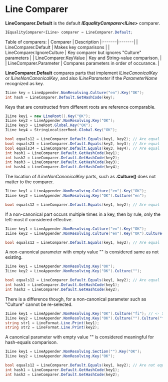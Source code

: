 # Line Comparer
**LineComparer.Default** is the default **<i>IEqualityComparer&lt;ILine&gt;</i>** comparer.

```csharp
IEqualityComparer<ILine> comparer = LineComparer.Default;
```

Table of comparers:
| Comparer | Description 
|:-------|:-------|
| LineComparer.Default | Makes key comparisons |
| LineComparer.IgnoreCulture | Key comparer but ignores "Culture" parameters |
| LineComparer.KeyValue | Key and String-value comparison. |
| LineComparer.Parameter | Compares parameters in order of occurance.   |

**LineComparer.Default** compares parts that implement *ILineCanonicalKey* or *ILineNonCanonicalKey*, and also *ILineParameter* if the *ParameterName* recognized as key.

```csharp
ILine key = LineAppender.NonResolving.Culture("en").Key("OK");
int hash = LineComparer.Default.GetHashCode(key);
```

Keys that are constructed from different roots are reference comparable. 

```csharp
ILine key1 = new LineRoot().Key("OK");
ILine key2 = LineAppender.NonResolving.Key("OK");
ILine key3 = LineRoot.Global.Key("OK");
ILine key4 = StringLocalizerRoot.Global.Key("OK");

bool equals12 = LineComparer.Default.Equals(key1, key2); // Are equal
bool equals23 = LineComparer.Default.Equals(key2, key3); // Are equal
bool equals34 = LineComparer.Default.Equals(key3, key4); // Are equal
int hash1 = LineComparer.Default.GetHashCode(key1);
int hash2 = LineComparer.Default.GetHashCode(key2);
int hash3 = LineComparer.Default.GetHashCode(key3);
int hash4 = LineComparer.Default.GetHashCode(key4);
```

The location of *ILineNonCanonicalKey* parts, such as **.Culture()** does not matter to the comparer.

```csharp
ILine key1 = LineAppender.NonResolving.Culture("en").Key("OK");
ILine key2 = LineAppender.NonResolving.Key("OK").Culture("en");

bool equals12 = LineComparer.Default.Equals(key1, key2); // Are equal
```

If a non-canonical part occurs multiple times in a key, then by rule, only the left-most if considered effective.

```csharp
ILine key1 = LineAppender.NonResolving.Culture("en").Key("OK");
ILine key2 = LineAppender.NonResolving.Culture("en").Key("OK").Culture("de");

bool equals12 = LineComparer.Default.Equals(key1, key2); // Are equal
```

A non-canonical parameter with empty value "" is considered same as not existing.

```csharp
ILine key1 = LineAppender.NonResolving.Key("OK");
ILine key2 = LineAppender.NonResolving.Key("OK").Culture("");

bool equals12 = LineComparer.Default.Equals(key1, key2); // Are equal
int hash1 = LineComparer.Default.GetHashCode(key1);
int hash2 = LineComparer.Default.GetHashCode(key2);
```

There is a difference though, for a non-canonical parameter such as "Culture" cannot be re-selected.

```csharp
ILine key1 = LineAppender.NonResolving.Key("OK").Culture("fi"); // <- Selects a culture
ILine key2 = LineAppender.NonResolving.Key("OK").Culture("").Culture("fi"); // <- Culture "" remains
string str1 = LineFormat.Line.Print(key1);
string str2 = LineFormat.Line.Print(key2);
```

A canonical parameter with empty value "" is considered meaningful for hash-equals comparison.

```csharp
ILine key1 = LineAppender.NonResolving.Section("").Key("OK");
ILine key2 = LineAppender.NonResolving.Key("OK");

bool equals12 = LineComparer.Default.Equals(key1, key2); // Are not equal
int hash1 = LineComparer.Default.GetHashCode(key1);
int hash2 = LineComparer.Default.GetHashCode(key2);
```
